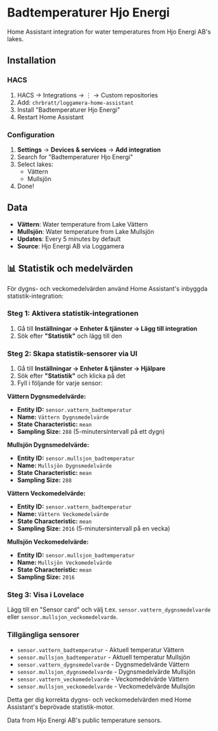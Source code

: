 # Badtemperaturer Hjo Energi

Home Assistant integration for water temperatures from Hjo Energi AB's lakes.

## Installation

### HACS
1. HACS → Integrations → ⋮ → Custom repositories
2. Add: `chrbratt/loggamera-home-assistant`
3. Install "Badtemperaturer Hjo Energi"
4. Restart Home Assistant

### Configuration
1. **Settings** → **Devices & services** → **Add integration**
2. Search for "Badtemperaturer Hjo Energi"
3. Select lakes:
   - Vättern
   - Mullsjön
4. Done!

## Data
- **Vättern**: Water temperature from Lake Vättern
- **Mullsjön**: Water temperature from Lake Mullsjön  
- **Updates**: Every 5 minutes by default
- **Source**: Hjo Energi AB via Loggamera

## 📊 Statistik och medelvärden

För dygns- och veckomedelvärden använd Home Assistant's inbyggda statistik-integration:

### Steg 1: Aktivera statistik-integrationen
1. Gå till **Inställningar → Enheter & tjänster → Lägg till integration**
2. Sök efter **"Statistik"** och lägg till den

### Steg 2: Skapa statistik-sensorer via UI
1. Gå till **Inställningar → Enheter & tjänster → Hjälpare**
2. Sök efter **"Statistik"** och klicka på det
3. Fyll i följande för varje sensor:

**Vättern Dygnsmedelvärde:**
- **Entity ID:** `sensor.vattern_badtemperatur`
- **Name:** `Vättern Dygnsmedelvärde`
- **State Characteristic:** `mean`
- **Sampling Size:** `288` (5-minutersintervall på ett dygn)

**Mullsjön Dygnsmedelvärde:**
- **Entity ID:** `sensor.mullsjon_badtemperatur`
- **Name:** `Mullsjön Dygnsmedelvärde`
- **State Characteristic:** `mean`
- **Sampling Size:** `288`

**Vättern Veckomedelvärde:**
- **Entity ID:** `sensor.vattern_badtemperatur`
- **Name:** `Vättern Veckomedelvärde`
- **State Characteristic:** `mean`
- **Sampling Size:** `2016` (5-minutersintervall på en vecka)

**Mullsjön Veckomedelvärde:**
- **Entity ID:** `sensor.mullsjon_badtemperatur`
- **Name:** `Mullsjön Veckomedelvärde`
- **State Characteristic:** `mean`
- **Sampling Size:** `2016`

### Steg 3: Visa i Lovelace
Lägg till en "Sensor card" och välj t.ex. `sensor.vattern_dygnsmedelvarde` eller `sensor.mullsjon_veckomedelvarde`.

### Tillgängliga sensorer
- `sensor.vattern_badtemperatur` - Aktuell temperatur Vättern
- `sensor.mullsjon_badtemperatur` - Aktuell temperatur Mullsjön
- `sensor.vattern_dygnsmedelvarde` - Dygnsmedelvärde Vättern
- `sensor.mullsjon_dygnsmedelvarde` - Dygnsmedelvärde Mullsjön
- `sensor.vattern_veckomedelvarde` - Veckomedelvärde Vättern
- `sensor.mullsjon_veckomedelvarde` - Veckomedelvärde Mullsjön

Detta ger dig korrekta dygns- och veckomedelvärden med Home Assistant's beprövade statistik-motor.

Data from Hjo Energi AB's public temperature sensors. 